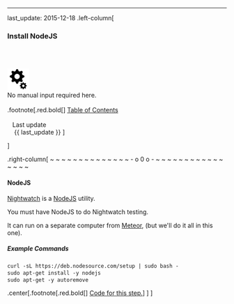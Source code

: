 ---
last_update: 2015-12-18
 .left-column[
  ### Install NodeJS
  <br /><br /><div class='input_type_indicator'><img src='./fragments/loader.png' /><br />No manual input required here.</div><br />
.footnote[.red.bold[] [
Table of Contents](./)
<br />
<br />&nbsp; &nbsp;Last update
<br />&nbsp; &nbsp; {{ last_update  }}
]
<!-- H -->]
.right-column[
~ ~ ~ ~ ~ ~ ~ ~ ~ ~ ~ ~ ~ ~ - o 0 o - ~ ~ ~ ~ ~ ~ ~ ~ ~ ~ ~ ~ ~ ~ ~ ~

#### NodeJS

<a href='http://nightwatchjs.org/' target='_blank'>Nightwatch</a> is a <a href='https://nodejs.org/' target='_blank'>NodeJS</a> utility.

You must have NodeJS to do Nightwatch testing.

It can run on a separate computer from <a href='https://www.meteor.com/' target='_blank'>Meteor</a>, (but we'll do it all in this one).

##### Example Commands
```terminal
curl -sL https://deb.nodesource.com/setup | sudo bash -
sudo apt-get install -y nodejs
sudo apt-get -y autoremove
```


<!-- B -->
.center[.footnote[.red.bold[] <a href="https://github.com/martinhbramwell/Meteor-CI-Tutorial/blob/master/Tutorial01_PrepareTheMachine/PrepareTheMachine_functions.sh#L217" target="_blank">Code for this step.</a>] ]
]
